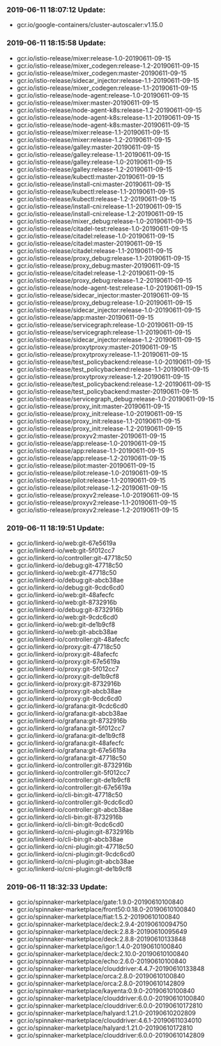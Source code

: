 ### 2019-06-11 18:07:12 Update:

- gcr.io/google-containers/cluster-autoscaler:v1.15.0
### 2019-06-11 18:15:58 Update:

- gcr.io/istio-release/mixer:release-1.0-20190611-09-15
- gcr.io/istio-release/mixer_codegen:release-1.2-20190611-09-15
- gcr.io/istio-release/mixer_codegen:master-20190611-09-15
- gcr.io/istio-release/sidecar_injector:release-1.1-20190611-09-15
- gcr.io/istio-release/mixer_codegen:release-1.1-20190611-09-15
- gcr.io/istio-release/node-agent:release-1.0-20190611-09-15
- gcr.io/istio-release/mixer:master-20190611-09-15
- gcr.io/istio-release/node-agent-k8s:release-1.2-20190611-09-15
- gcr.io/istio-release/node-agent-k8s:release-1.1-20190611-09-15
- gcr.io/istio-release/node-agent-k8s:master-20190611-09-15
- gcr.io/istio-release/mixer:release-1.1-20190611-09-15
- gcr.io/istio-release/mixer:release-1.2-20190611-09-15
- gcr.io/istio-release/galley:master-20190611-09-15
- gcr.io/istio-release/galley:release-1.1-20190611-09-15
- gcr.io/istio-release/galley:release-1.0-20190611-09-15
- gcr.io/istio-release/galley:release-1.2-20190611-09-15
- gcr.io/istio-release/kubectl:master-20190611-09-15
- gcr.io/istio-release/install-cni:master-20190611-09-15
- gcr.io/istio-release/kubectl:release-1.1-20190611-09-15
- gcr.io/istio-release/kubectl:release-1.2-20190611-09-15
- gcr.io/istio-release/install-cni:release-1.1-20190611-09-15
- gcr.io/istio-release/install-cni:release-1.2-20190611-09-15
- gcr.io/istio-release/mixer_debug:release-1.0-20190611-09-15
- gcr.io/istio-release/citadel-test:release-1.0-20190611-09-15
- gcr.io/istio-release/citadel:release-1.0-20190611-09-15
- gcr.io/istio-release/citadel:master-20190611-09-15
- gcr.io/istio-release/citadel:release-1.1-20190611-09-15
- gcr.io/istio-release/proxy_debug:release-1.1-20190611-09-15
- gcr.io/istio-release/proxy_debug:master-20190611-09-15
- gcr.io/istio-release/citadel:release-1.2-20190611-09-15
- gcr.io/istio-release/proxy_debug:release-1.2-20190611-09-15
- gcr.io/istio-release/node-agent-test:release-1.0-20190611-09-15
- gcr.io/istio-release/sidecar_injector:master-20190611-09-15
- gcr.io/istio-release/proxy_debug:release-1.0-20190611-09-15
- gcr.io/istio-release/sidecar_injector:release-1.0-20190611-09-15
- gcr.io/istio-release/app:master-20190611-09-15
- gcr.io/istio-release/servicegraph:release-1.0-20190611-09-15
- gcr.io/istio-release/servicegraph:release-1.1-20190611-09-15
- gcr.io/istio-release/sidecar_injector:release-1.2-20190611-09-15
- gcr.io/istio-release/proxytproxy:master-20190611-09-15
- gcr.io/istio-release/proxytproxy:release-1.1-20190611-09-15
- gcr.io/istio-release/test_policybackend:release-1.0-20190611-09-15
- gcr.io/istio-release/test_policybackend:release-1.1-20190611-09-15
- gcr.io/istio-release/proxytproxy:release-1.2-20190611-09-15
- gcr.io/istio-release/test_policybackend:release-1.2-20190611-09-15
- gcr.io/istio-release/test_policybackend:master-20190611-09-15
- gcr.io/istio-release/servicegraph_debug:release-1.0-20190611-09-15
- gcr.io/istio-release/proxy_init:master-20190611-09-15
- gcr.io/istio-release/proxy_init:release-1.0-20190611-09-15
- gcr.io/istio-release/proxy_init:release-1.1-20190611-09-15
- gcr.io/istio-release/proxy_init:release-1.2-20190611-09-15
- gcr.io/istio-release/proxyv2:master-20190611-09-15
- gcr.io/istio-release/app:release-1.0-20190611-09-15
- gcr.io/istio-release/app:release-1.1-20190611-09-15
- gcr.io/istio-release/app:release-1.2-20190611-09-15
- gcr.io/istio-release/pilot:master-20190611-09-15
- gcr.io/istio-release/pilot:release-1.0-20190611-09-15
- gcr.io/istio-release/pilot:release-1.1-20190611-09-15
- gcr.io/istio-release/pilot:release-1.2-20190611-09-15
- gcr.io/istio-release/proxyv2:release-1.0-20190611-09-15
- gcr.io/istio-release/proxyv2:release-1.1-20190611-09-15
- gcr.io/istio-release/proxyv2:release-1.2-20190611-09-15
### 2019-06-11 18:19:51 Update:

- gcr.io/linkerd-io/web:git-67e5619a
- gcr.io/linkerd-io/web:git-5f012cc7
- gcr.io/linkerd-io/controller:git-47718c50
- gcr.io/linkerd-io/debug:git-47718c50
- gcr.io/linkerd-io/web:git-47718c50
- gcr.io/linkerd-io/debug:git-abcb38ae
- gcr.io/linkerd-io/debug:git-9cdc6cd0
- gcr.io/linkerd-io/web:git-48afecfc
- gcr.io/linkerd-io/web:git-8732916b
- gcr.io/linkerd-io/debug:git-8732916b
- gcr.io/linkerd-io/web:git-9cdc6cd0
- gcr.io/linkerd-io/web:git-de1b9cf8
- gcr.io/linkerd-io/web:git-abcb38ae
- gcr.io/linkerd-io/controller:git-48afecfc
- gcr.io/linkerd-io/proxy:git-47718c50
- gcr.io/linkerd-io/proxy:git-48afecfc
- gcr.io/linkerd-io/proxy:git-67e5619a
- gcr.io/linkerd-io/proxy:git-5f012cc7
- gcr.io/linkerd-io/proxy:git-de1b9cf8
- gcr.io/linkerd-io/proxy:git-8732916b
- gcr.io/linkerd-io/proxy:git-abcb38ae
- gcr.io/linkerd-io/proxy:git-9cdc6cd0
- gcr.io/linkerd-io/grafana:git-9cdc6cd0
- gcr.io/linkerd-io/grafana:git-abcb38ae
- gcr.io/linkerd-io/grafana:git-8732916b
- gcr.io/linkerd-io/grafana:git-5f012cc7
- gcr.io/linkerd-io/grafana:git-de1b9cf8
- gcr.io/linkerd-io/grafana:git-48afecfc
- gcr.io/linkerd-io/grafana:git-67e5619a
- gcr.io/linkerd-io/grafana:git-47718c50
- gcr.io/linkerd-io/controller:git-8732916b
- gcr.io/linkerd-io/controller:git-5f012cc7
- gcr.io/linkerd-io/controller:git-de1b9cf8
- gcr.io/linkerd-io/controller:git-67e5619a
- gcr.io/linkerd-io/cli-bin:git-47718c50
- gcr.io/linkerd-io/controller:git-9cdc6cd0
- gcr.io/linkerd-io/controller:git-abcb38ae
- gcr.io/linkerd-io/cli-bin:git-8732916b
- gcr.io/linkerd-io/cli-bin:git-9cdc6cd0
- gcr.io/linkerd-io/cni-plugin:git-8732916b
- gcr.io/linkerd-io/cli-bin:git-abcb38ae
- gcr.io/linkerd-io/cni-plugin:git-47718c50
- gcr.io/linkerd-io/cni-plugin:git-9cdc6cd0
- gcr.io/linkerd-io/cni-plugin:git-abcb38ae
- gcr.io/linkerd-io/cni-plugin:git-de1b9cf8
### 2019-06-11 18:32:33 Update:

- gcr.io/spinnaker-marketplace/gate:1.9.0-20190610100840
- gcr.io/spinnaker-marketplace/front50:0.18.0-20190610100840
- gcr.io/spinnaker-marketplace/fiat:1.5.2-20190610100840
- gcr.io/spinnaker-marketplace/deck:2.9.4-20190610094750
- gcr.io/spinnaker-marketplace/deck:2.8.8-20190610095649
- gcr.io/spinnaker-marketplace/deck:2.8.8-20190610133848
- gcr.io/spinnaker-marketplace/igor:1.4.0-20190610100840
- gcr.io/spinnaker-marketplace/deck:2.10.0-20190610100840
- gcr.io/spinnaker-marketplace/echo:2.6.0-20190610100840
- gcr.io/spinnaker-marketplace/clouddriver:4.4.7-20190610133848
- gcr.io/spinnaker-marketplace/orca:2.8.0-20190610100840
- gcr.io/spinnaker-marketplace/orca:2.8.0-20190610142809
- gcr.io/spinnaker-marketplace/kayenta:0.9.0-20190610100840
- gcr.io/spinnaker-marketplace/clouddriver:6.0.0-20190610100840
- gcr.io/spinnaker-marketplace/clouddriver:6.0.0-20190610172810
- gcr.io/spinnaker-marketplace/halyard:1.21.0-20190610202809
- gcr.io/spinnaker-marketplace/clouddriver:4.6.1-20190611034010
- gcr.io/spinnaker-marketplace/halyard:1.21.0-20190610172810
- gcr.io/spinnaker-marketplace/clouddriver:6.0.0-20190610142809
